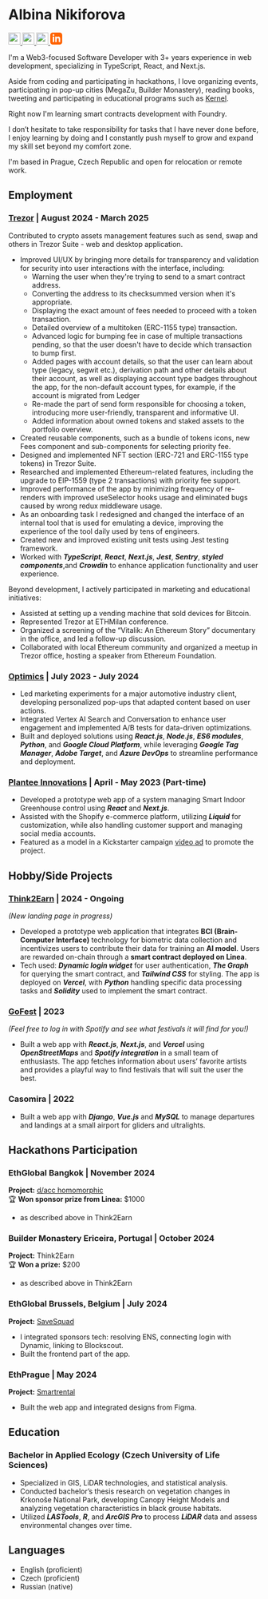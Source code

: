 <head>
  <link rel="stylesheet" type="text/css" href="style.css">
</head>

# Albina Nikiforova 
<a href="https://t.me/enjojoy" target="_blank">
  <img height="24" width="24" src="https://cdn.simpleicons.org/telegram/FF6500" />
</a><a href="https://x.com/enjojoyy" target="_blank">
  <img height="24" width="24" src="https://cdn.simpleicons.org/x/FF6500" />
</a><a href="https://github.com/enjojoy" target="_blank">
  <img height="24" width="24" src="https://cdn.simpleicons.org/github/FF6500" />
</a><a href="https://www.linkedin.com/in/albinanikiforova/" target="_blank"><svg xmlns="http://www.w3.org/2000/svg" width="24" height="24" viewBox="0 0 24 24"><path fill="#FF6500" d="M19 0h-14c-2.761 0-5 2.239-5 5v14c0 2.761 2.239 5 5 5h14c2.762 0 5-2.239 5-5v-14c0-2.761-2.238-5-5-5zm-11 19h-3v-11h3v11zm-1.5-12.268c-.966 0-1.75-.79-1.75-1.764s.784-1.764 1.75-1.764 1.75.79 1.75 1.764-.783 1.764-1.75 1.764zm13.5 12.268h-3v-5.604c0-3.368-4-3.113-4 0v5.604h-3v-11h3v1.765c1.396-2.586 7-2.777 7 2.476v6.759z"/></svg></a>


I'm a Web3-focused Software Developer with 3+ years experience in web development, specializing in TypeScript, React, and Next.js. 

Aside from coding and participating in hackathons, I love organizing events, participating in pop-up cities (MegaZu, Builder Monastery), reading books, tweeting and participating in educational programs such as [Kernel](https://www.kernel.community/). 

Right now I'm learning smart contracts development with Foundry. 

I don’t hesitate to take responsibility for tasks that I have never done before, I enjoy learning by doing and I constantly push myself to grow and expand my skill set beyond my comfort zone.

I'm based in Prague, Czech Republic and open for relocation or remote work. 

## Employment

### **[Trezor](https://trezor.io/trezor-suite)** | August 2024 - March 2025
Contributed to crypto assets management features such as send, swap and others in Trezor Suite - web and desktop application.

- Improved UI/UX by bringing more details for transparency and validation for security into user interactions with the interface, including: 
  - Warning the user when they're trying to send to a smart contract address.
  - Converting the address to its checksummed version when it's appropriate.
  - Displaying the exact amount of fees needed to proceed with a token transaction. 
  - Detailed overview of a multitoken (ERC-1155 type) transaction.
  - Advanced logic for bumping fee in case of multiple transactions pending, so that the user doesn't have to decide which transaction to bump first.
  - Added pages with account details, so that the user can learn about type (legacy, segwit etc.), derivation path and other details about their account, as well as displaying account type badges throughout the app, for the non-default account types, for example, if the account is migrated from Ledger
  - Re-made the part of send form responsible for choosing a token, introducing more user-friendly, transparent and informative UI. 
  - Added information about owned tokens and staked assets to the portfolio overview. 
- Created reusable components, such as a bundle of tokens icons, new Fees component and sub-components for selecting priority fee. 
- Designed and implemented NFT section (ERC-721 and ERC-1155 type tokens) in Trezor Suite. 
- Researched and implemented Ethereum-related features, including the upgrade to EIP-1559 (type 2 transactions) with priority fee support.
- Improved performance of the app by minimizing frequency of re-renders with improved useSelector hooks usage and eliminated bugs caused by wrong redux middleware usage. 
- As an onboarding task I redesigned and changed the interface of an internal tool that is used for emulating a device, improving the experience of the tool daily used by tens of engineers.  
- Created new and improved existing unit tests using Jest testing framework. 
- Worked with ***TypeScript***, ***React***, ***Next.js***, ***Jest***, ***Sentry***, ***styled components***,and ***Crowdin*** to enhance application functionality and user experience.

Beyond development, I actively participated in marketing and educational initiatives:
- Assisted at setting up a vending machine that sold devices for Bitcoin.
- Represented Trezor at ETHMilan conference.
- Organized a screening of the “Vitalik: An Ethereum Story” documentary in the office, and led a follow-up discussion.
- Collaborated with local Ethereum community and organized a meetup in Trezor office, hosting a speaker from Ethereum Foundation.  


### **[Optimics](https://www.optimics.com/en)** | July 2023 - July 2024
- Led marketing experiments for a major automotive industry client, developing personalized pop-ups that adapted content based on user actions. 
- Integrated Vertex AI Search and Conversation to enhance user engagement and implemented A/B tests for data-driven optimizations. 
- Built and deployed solutions using ***React.js***, ***Node.js***, ***ES6 modules***, ***Python***, and ***Google Cloud Platform***, while leveraging ***Google Tag Manager***, ***Adobe Target***, and ***Azure DevOps*** to streamline performance and deployment.


### **[Plantee Innovations](https://plantee.com/en-cz/pages/about-plantee)** | April - May 2023 (Part-time)
- Developed a prototype web app of a system managing Smart Indoor Greenhouse control using ***React*** and ***Next.js***. 
- Assisted with the Shopify e-commerce platform, utilizing ***Liquid*** for customization, while also handling customer support and managing social media accounts.
- Featured as a model in a  Kickstarter campaign [video ad](https://www.youtube.com/watch?v=1u9g-V_31LE) to promote the project. 

## Hobby/Side Projects

### **[Think2Earn](https://www.think2earn.com/)** | 2024 - Ongoing  
_(New landing page in progress)_  
- Developed a prototype web application that integrates **BCI (Brain-Computer Interface)** technology for biometric data collection and incentivizes users to contribute their data for training an **AI model**. Users are rewarded on-chain through a **smart contract deployed on Linea**.  
- Tech used: ***Dynamic login widget*** for user authentication, ***The Graph*** for querying the smart contract, and ***Tailwind CSS*** for styling. The app is deployed on ***Vercel***, with ***Python*** handling specific data processing tasks and ***Solidity*** used to implement the smart contract.


### **[GoFest](https://www.gofest.app/)** | 2023  
_(Feel free to log in with Spotify and see what festivals it will find for you!)_  
- Built a web app with ***React.js***, ***Next.js***, and ***Vercel*** using ***OpenStreetMaps*** and ***Spotify integration*** in a small team of enthusiasts. The app fetches information about users’ favorite artists and provides a playful way to find festivals that will suit the user the best.


### **Casomira** | 2022
- Built a web  app with ***Django***, ***Vue.js*** and ***MySQL***  to manage departures and landings at a small airport for gliders and ultralights. 

## Hackathons Participation

### **EthGlobal Bangkok** | November 2024  
**Project:** [d/acc homomorphic](https://ethglobal.com/showcase/d-acc-homomorphic-2o6wn)  
🏆 **Won sponsor prize from Linea:** $1000  
- as described above in Think2Earn

### **Builder Monastery Ericeira, Portugal** | October 2024  
**Project:** Think2Earn  
🏆 **Won a prize:** $200  
- as described above in Think2Earn

### **EthGlobal Brussels, Belgium** | July 2024  
**Project:** [SaveSquad](https://ethglobal.com/showcase/savesquad-nqntz)

- I integrated sponsors tech: resolving ENS, connecting login with Dynamic, linking to Blockscout. 
- Built the frontend part of the app. 

### **EthPrague** | May 2024  
**Project:** [Smartrental](https://devfolio.co/projects/smartrental-9eeb)

- Built the web app and integrated designs from Figma. 

## Education

### Bachelor in Applied Ecology (Czech University of Life Sciences)

- Specialized in GIS, LiDAR technologies, and statistical analysis.
- 	Conducted bachelor’s thesis research on vegetation changes in Krkonoše National Park, developing Canopy Height Models and analyzing vegetation characteristics in black grouse habitats.
-	Utilized ***LASTools***, ***R***, and ***ArcGIS Pro*** to process ***LiDAR*** data and assess environmental changes over time.

## Languages 

- English (proficient)
- Czech (proficient)
- Russian (native)

